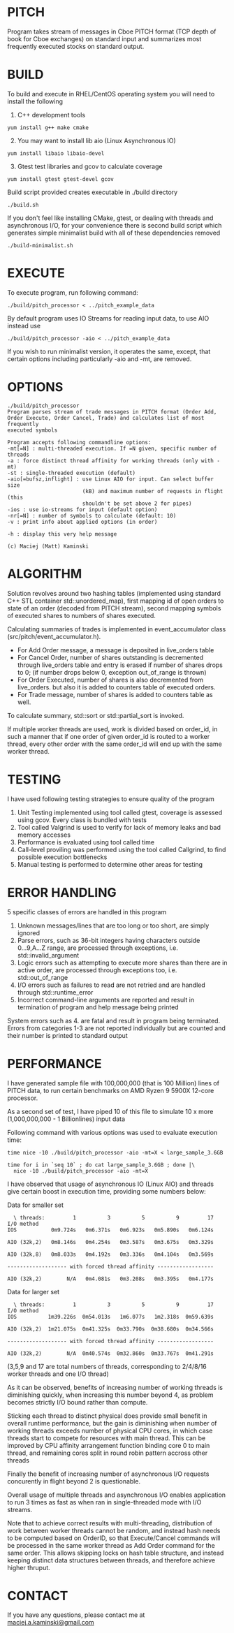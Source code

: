 # PITCH

Program takes stream of messages in Cboe PITCH format (TCP depth of 
book for Cboe exchanges) on standard input and summarizes most frequently 
executed stocks on standard output.

# BUILD

To build and execute in RHEL/CentOS operating system you will need to 
install the following

1. C++ development tools
```
yum install g++ make cmake
```


2. You may want to install lib aio (Linux Asynchronous IO)
```
yum install libaio libaio-devel
```

3. Gtest test libraries and gcov to calculate coverage
```
yum install gtest gtest-devel gcov
```

Build script provided creates executable in ./build directory

```
./build.sh
```

If you don't feel like installing CMake, gtest, or dealing with threads
and asynchronous I/O, for your convenience there is second build script which
generates simple minimalist build with all of these dependencies removed

```
./build-minimalist.sh
```

# EXECUTE

To execute program, run following command:

```
./build/pitch_processor < ../pitch_example_data
```

By default program uses IO Streams for reading input data, to use AIO instead use

```
./build/pitch_processor -aio < ../pitch_example_data
```

If you wish to run minimalist version, it operates the same, except, that 
certain options including particularly -aio and -mt, are removed.

# OPTIONS

```
./build/pitch_processor
Program parses stream of trade messages in PITCH format (Order Add,
Order Execute, Order Cancel, Trade) and calculates list of most frequently
executed symbols

Program accepts following commandline options:
-mt[=N] : multi-threaded execution. If =N given, specific number of threads
-a : force distinct thread affinity for working threads (only with -mt)
-st : single-threaded execution (default)
-aio[=bufsz,inflight] : use Linux AIO for input. Can select buffer size
                        (kB) and maximum number of requests in flight (this
                        shouldn't be set above 2 for pipes)
-ios : use io-streams for input (default option)
-nr[=N] : number of symbols to calculate (default: 10)
-v : print info about applied options (in order)

-h : display this very help message

(c) Maciej (Matt) Kaminski
```

# ALGORITHM

Solution revolves around two hashing tables (implemented using standard
C++ STL container std::unordered_map), first mapping id of open orders
to state of an order (decoded from PITCH stream), second mapping symbols
of executed shares to numbers of shares executed. 

Calculating summaries of trades is implemented in event_accumulator class
(src/pitch/event_accumulator.h).

* For Add Order message, a message is deposited in live_orders table
* For Cancel Order, number of shares outstanding is decremented through
    live_orders table and entry is erased if number of shares drops to 0;
    (if number drops below 0, exception out_of_range is thrown)
* For Order Executed, number of shares is also decremented from live_orders.
    but also it is added to counters table of executed orders.
* For Trade message, number of shares is added to counters table as well.

To calculate summary, std::sort or std::partial_sort is invoked.

If multiple worker threads are used, work is divided based on order_id,
in such a manner that if one order of given order_id is routed to a worker
thread, every other order with the same order_id will end up with
the same worker thread.

# TESTING

I have used following testing strategies to ensure quality of the program

1. Unit Testing implemented using tool called gtest,
    coverage is assessed using gcov. Every class is bundled with tests
2. Tool called Valgrind is used to verify for lack of memory leaks
    and bad memory accesses
3. Performance is evaluated using tool called time
4. Call-level proviling was performed using the tool called Callgrind,
    to find possible execution bottlenecks
5. Manual testing is performed to determine other areas for testing

# ERROR HANDLING

5 specific classes of errors are handled in this program

1. Unknown messages/lines that are too long or too short, are simply ignored
2. Parse errors, such as 36-bit integers having characters outside 0...9,A...Z
   range, are processed through exceptions, i.e. std::invalid_argument
3. Logic errors such as attempting to execute more shares than there are in
   active order, are processed through exceptions too, i.e. std::out_of_range
4. I/O errors such as failures to read are not retried and are handled through 
   std::runtime_error
5. Incorrect command-line arguments are reported and result in termination
   of program and help message being printed

System errors such as 4. are fatal and result in program being terminated.
Errors from categories 1-3 are not reported individually but are counted and
their number is printed to standard output

# PERFORMANCE

I have generated sample file with 100,000,000 (that is 100 Million) lines of
PITCH data, to run certain benchmarks on AMD Ryzen 9 5900X 12-core processor.

As a second set of test, I have piped 10 of this file to simulate 10 x more
(1,000,000,000 - 1 Billionlines) input data

Following command with various options was used to evaluate execution time:
```
time nice -10 ./build/pitch_processor -aio -mt=X < large_sample_3.6GB

time for i in `seq 10` ; do cat large_sample_3.6GB ; done |\
  nice -10 ./build/pitch_processor -aio -mt=X
```

I have observed that usage of asynchronous IO (Linux AIO) and threads give
certain boost in execution time, providing some numbers below:

Data for smaller set
```
  \ threads:         1          3          5          9         17
I/O method
IOS           0m9.724s   0m6.371s   0m6.923s   0m5.890s   0m6.124s

AIO (32k,2)   0m8.146s   0m4.254s   0m3.587s   0m3.675s   0m3.329s

AIO (32k,8)   0m8.033s   0m4.192s   0m3.336s   0m4.104s   0m3.569s

------------------- with forced thread affinity ------------------

AIO (32k,2)        N/A   0m4.081s   0m3.208s   0m3.395s   0m4.177s
```

Data for larger set

```
  \ threads:         1          3          5          9         17
I/O method
IOS          1m39.226s  0m54.013s   1m6.077s   1m2.318s  0m59.639s

AIO (32k,2)  1m21.075s  0m41.325s  0m33.790s  0m38.680s  0m34.566s

------------------- with forced thread affinity ------------------

AIO (32k,2)        N/A  0m40.574s  0m32.860s  0m33.767s  0m41.291s
```
(3,5,9 and 17 are total numbers of threads, corresponding to 2/4/8/16
worker threads and one I/O thread)

As it can be observed, benefits of increasing number of working threads
is diminishing quickly, when increasing this number beyond 4, as problem 
becomes strictly I/O bound rather than compute.

Sticking each thread to distinct physical does provide small benefit in
overall runtime performance, but the gain is diminishing when number of
working threads exceeds number of physical CPU cores, in which case threads
start to compete for resources with main thread. This can be improved
by CPU affinity arrangement function binding core 0 to main thread, and
remaining cores split in round robin pattern accross other threads

Finally the benefit of increasing number of asynchronous I/O requests 
concurently in flight beyond 2 is questionable.

Overall usage of multiple threads and asynchronous I/O enables application
to run 3 times as fast as when ran in single-threaded mode with I/O streams.

Note that to achieve correct results with multi-threading, distribution
of work between worker threads cannot be random, and instead hash needs
to be computed based on OrderID, so that Execute/Cancel commands
will be processed in the same worker thread as Add Order command for the
same order. This allows skipping locks on hash table structure, and
instead keeping distinct data structures between threads, and therefore
achieve higher thruput.

# CONTACT

If you have any questions, please contact me at maciej.a.kaminski@gmail.com